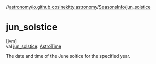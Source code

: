 //[astronomy](../../../index.md)/[io.github.cosinekitty.astronomy](../index.md)/[SeasonsInfo](index.md)/[jun_solstice](jun_solstice.md)

# jun_solstice

[jvm]\
val [jun_solstice](jun_solstice.md): [AstroTime](../-astro-time/index.md)

The date and time of the June soltice for the specified year.
